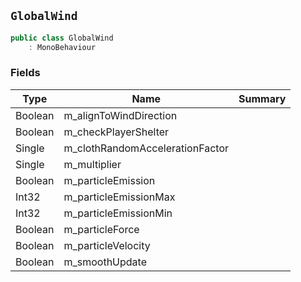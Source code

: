 ## `GlobalWind`

```csharp
public class GlobalWind
    : MonoBehaviour

```

### Fields

| Type | Name | Summary | 
| --- | --- | --- | 
| Boolean | m_alignToWindDirection |  | 
| Boolean | m_checkPlayerShelter |  | 
| Single | m_clothRandomAccelerationFactor |  | 
| Single | m_multiplier |  | 
| Boolean | m_particleEmission |  | 
| Int32 | m_particleEmissionMax |  | 
| Int32 | m_particleEmissionMin |  | 
| Boolean | m_particleForce |  | 
| Boolean | m_particleVelocity |  | 
| Boolean | m_smoothUpdate |  | 


